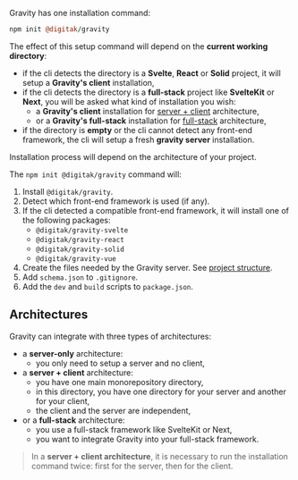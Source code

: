 Gravity has one installation command:

```coffee
npm init @digitak/gravity
```

The effect of this setup command will depend on the **current working directory**:

- if the cli detects the directory is a **Svelte**, **React** or **Solid** project, it will setup a **Gravity's client** installation,
- if the cli detects the directory is a **full-stack** project like **SvelteKit** or **Next**, you will be asked what kind of installation you wish:
  - a **Gravity's client** installation for [server + client](/documentation/installation/chose-your-architecture#server-+-client-architecture) architecture,
  - or a **Gravity's full-stack** installation for [full-stack](/documentation/installation/chose-your-architecture#full-stack-architecture) architecture,
- if the directory is **empty** or the cli cannot detect any front-end framework, the cli will setup a fresh **gravity server** installation.


Installation process will depend on the architecture of your project.

The `npm init @digitak/gravity` command will:

1. Install `@digitak/gravity`.
2. Detect which front-end framework is used (if any).
3. If the cli detected a compatible front-end framework, it will install one of the following packages:
    - `@digitak/gravity-svelte`
    - `@digitak/gravity-react`
    - `@digitak/gravity-solid`
    - `@digitak/gravity-vue`
4. Create the files needed by the Gravity server. See [project structure](/documentation/usage/project-structure).
5. Add `schema.json` to `.gitignore`.
6. Add the `dev` and `build` scripts to `package.json`.


## Architectures

Gravity can integrate with three types of architectures:

- a **server-only** architecture:
  - you only need to setup a server and no client,
- a **server + client** architecture:
  - you have one main monorepository directory,
  - in this directory, you have one directory for your server and another for your client,
  - the client and the server are independent,
- or a **full-stack** architecture:
  - you use a full-stack framework like SvelteKit or Next,
  - you want to integrate Gravity into your full-stack framework.

> In a **server + client architecture**, it is necessary to run the installation command twice: first for the server, then for the client.
